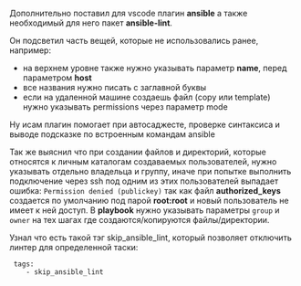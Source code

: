Дополнительно поставил для vscode плагин **ansible** а также необходимый для него пакет **ansible-lint**.

Он подсветил часть вещей, которые не использовались ранее, например:
- на верхнем уровне также нужно указывать параметр **name**, перед параметром **host**
- все названия нужно писать с заглавной буквы
- если на удаленной машине создаешь файл (copy или template) нужно указывать permissions через параметр mode

Ну исам плагин помогает при автосаджесте, проверке синтаксиса и выводе подсказке по встроенным командам ansible

Так же выяснил что при создании файлов и директорий, которые относятся к личным каталогам создаваемых пользователей, нужно указывать отдельно владельца и группу, иначе при попытке выполнить подключение через ssh под одним из этих пользователей выпадает ошибка: `Permission denied (publickey)` так как файл **authorized_keys** создается по умолчанию под парой **root:root** и новый пользователь не имеет к ней доступ. В **playbook** нужно указывать параметры `group` и `owner` на тех шагах где создаются/копируются файлы/директории.

Узнал что есть такой тэг skip_ansible_lint, который позволяет отключить линтер для определенной таски:

```
 tags:
    - skip_ansible_lint
```
